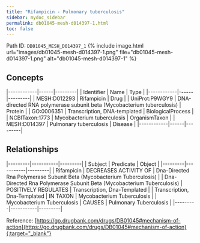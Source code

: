 ```yaml
---
title: "Rifampicin - Pulmonary tuberculosis"
sidebar: mydoc_sidebar
permalink: db01045-mesh-d014397-1.html
toc: false 
---
```



Path ID: `DB01045_MESH_D014397_1`
{% include image.html url="images/db01045-mesh-d014397-1.png" file="db01045-mesh-d014397-1.png" alt="db01045-mesh-d014397-1" %}

## Concepts

|------------|------|---------|
| Identifier | Name | Type    |
|------------|------|---------|
| MESH:D012293 | Rifampicin | Drug |
| UniProt:P9WGY9 | DNA-directed RNA polymerase subunit beta (Mycobacterium tuberculosis) | Protein |
| GO:0006351 | Transcription, DNA-templated | BiologicalProcess |
| NCBITaxon:1773 | Mycobacterium tuberculosis | OrganismTaxon |
| MESH:D014397 | Pulmonary tuberculosis | Disease |
|------------|------|---------|

## Relationships

|---------|-----------|---------|
| Subject | Predicate | Object  |
|---------|-----------|---------|
| Rifampicin | DECREASES ACTIVITY OF | Dna-Directed Rna Polymerase Subunit Beta (Mycobacterium Tuberculosis) |
| Dna-Directed Rna Polymerase Subunit Beta (Mycobacterium Tuberculosis) | POSITIVELY REGULATES | Transcription, Dna-Templated |
| Transcription, Dna-Templated | IN TAXON | Mycobacterium Tuberculosis |
| Mycobacterium Tuberculosis | CAUSES | Pulmonary Tuberculosis |
|---------|-----------|---------|

Reference: [https://go.drugbank.com/drugs/DB01045#mechanism-of-action](https://go.drugbank.com/drugs/DB01045#mechanism-of-action){:target="_blank"}